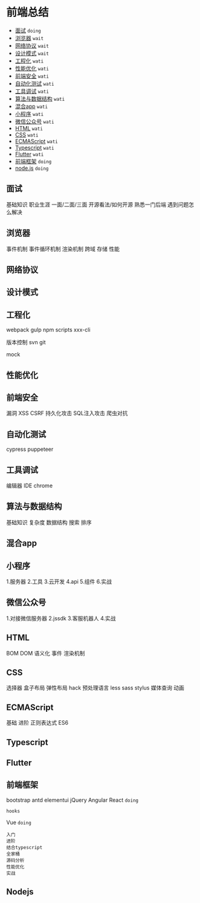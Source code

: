# 前端总结
* [面试](#面试) `doing`
* [浏览器](#浏览器) `wait`
* [网络协议](#网络协议) `wait`
* [设计模式](#设计模式) `wait`
* [工程化](#工程化) `wati`
* [性能优化](#性能优化) `wati`
* [前端安全](#前端安全) `wati`
* [自动化测试](#自动化测试) `wati`
* [工具调试](#工具调试) `wati`
* [算法与数据结构](#算法与数据结构) `wati`
* [混合app](#混合app) `wati`
* [小程序](#小程序) `wati`
* [微信公众号](#微信公众号) `wati`
* [HTML](#html) `wati`
* [CSS](#css) `wati`
* [ECMAScript](#ecmascript) `wati`
* [Typescript](#typescript) `wati`
* [Flutter](#flutter) `wati`
* [前端框架](#前端框架) `doing`
* [node.js](#nodejs) `doing`

## 面试

基础知识
职业生涯
一面/二面/三面
开源看法/如何开源
熟悉一门后端
遇到问题怎么解决

## 浏览器

事件机制
事件循环机制
渲染机制
跨域
存储
性能

## 网络协议
## 设计模式
## 工程化

webpack
gulp
npm scripts
xxx-cli

版本控制
svn
git

mock

## 性能优化
## 前端安全

漏洞
XSS
CSRF
持久化攻击
SQL注入攻击
爬虫对抗

## 自动化测试

cypress
puppeteer

## 工具调试

编辑器 IDE
chrome

## 算法与数据结构

基础知识
复杂度
数据结构
搜索
排序

## 混合app

## 小程序

1.服务器
2.工具
3.云开发
4.api
5.组件
6.实战

## 微信公众号

1.对接微信服务器
2.jssdk
3.客服机器人
4.实战

## HTML

BOM
DOM
语义化
事件
渲染机制

## CSS

选择器
盒子布局
弹性布局
hack
预处理语言 less sass stylus
媒体查询
动画

## ECMAScript

基础
进阶
正则表达式
ES6

## Typescript
## Flutter
## 前端框架
bootstrap
antd
elementui
jQuery
Angular
React `doing`
```
hooks
```
Vue `doing`
```
入门
进阶
结合typescript
全家桶
源码分析
性能优化
实战
```
## Nodejs